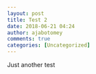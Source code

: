 ```yaml
---
layout: post
title: Test 2
date: 2018-06-21 04:24
author: ajabotomey
comments: true
categories: [Uncategorized]
---
```

Just another test

